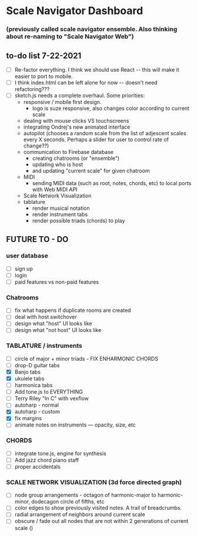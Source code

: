 # Scale Navigator Dashboard 
### (previously called scale navigator ensemble. Also thinking about re-naming to "Scale Navigator Web")
## to-do list 7-22-2021

- [ ] Re-factor everything. I think we should use React -- this will make it easier to port to mobile.
- [ ] I think index.html can be left alone for now -- doesn't need refactoring???
- [ ] sketch.js needs a complete overhaul. Some priorities:
  - responsive / mobile first design.
    - logo is suze responsive, also changes color according to current scale
  - dealing with mouse clicks VS touchscreens
  - integrating Ondrej's new animated interface
  - autopilot (chooses a random scale from the list of adjescent scales every X seconds. Perhaps a slider for user to control rate of change??)
  - communication to Firebase database 
    - creating chatrooms (or "ensemble")
    - updating who is host 
    - and updating "current scale" for given chatroom
  - MIDI
    - sending MIDI data (such as root, notes, chords, etc) to local ports with Web MIDI API
  - Scale Network Visualization
  - tablature
    - render musical notation
    - render instrument tabs
    - render possible triads (chords) to play
    
    
  
## FUTURE TO - DO 
### user database
- [ ]  sign up
- [ ]  login
- [ ]  paid features vs non-paid features

### Chatrooms
- [ ]  fix what happens if duplicate rooms are created
- [ ]  deal with host switchover
- [ ]  design what "host" UI looks like
- [ ]  design what "not host" UI looks like

### TABLATURE / instruments
- [ ]  circle of major + minor triads - FIX ENHARMONIC CHORDS
- [ ]  drop-D guitar tabs
- [x]  Banjo tabs
- [x]  ukulele tabs
- [ ]  harmonica tabs
- [ ]  Add tone.js to EVERYTHING
- [ ]  Terry Riley "In C" with vexflow
- [ ]  autoharp - normal
- [x]  autoharp - custom
- [x]  fix margins
- [ ]  animate notes on instruments — opacity, size, etc

### CHORDS
- [ ]  integrate tone.js, engine for synthesis
- [ ]  Add jazz chord piano staff
- [ ]  proper accidentals

### SCALE NETWORK VISUALIZATION (3d force directed graph)
- [ ]  node group arrangements - octagon of harmonic-major to harmonic-minor, dodecagon circle of fifths, etc
- [ ]  color edges to show previously visited notes. A trail of breadcrumbs.
- [ ]  radial arrangement of neighbors around current scale
- [ ]  obscure / fade out all nodes that are not within 2 generations of current scale ()
